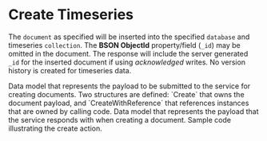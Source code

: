 # Create Timeseries
The `document` as specified will be inserted into the specified `database` and
timeseries `collection`.  The **BSON ObjectId** property/field (`_id`) may be omitted
in the document.  The response will include the server generated `_id` for the inserted document
if using *acknowledged* writes.  No version history is created for timeseries data.

<tabs id="mongo-service-protocol-create-timeseries">
  <tab title="Request" id="mongo-service-protocol-create-timeseries-request">
    Data model that represents the payload to be submitted to the service for creating documents.  Two structures are defined: `Create` that owns the document payload, and `CreateWithReference` that references instances that are owned by calling code.
    <code-block lang="C++" src="mongo/service/request/createtimeseries.hpp" collapsible="false"/>
  </tab>
  <tab title="Response" id="mongo-service-protocol-create-timeseries-response">
    Data model that represents the payload that the service responds with when creating a document.
    <code-block lang="C++" src="mongo/service/response/create.hpp" collapsible="false"/>
  </tab>
  <tab title="Example" id="mongo-service-protocol-create-timeseries-example">
    Sample code illustrating the create action.
    <code-block lang="C++" src="mongo/service/example/createtimeseries.cpp" collapsible="false"/>
  </tab>
</tabs>
